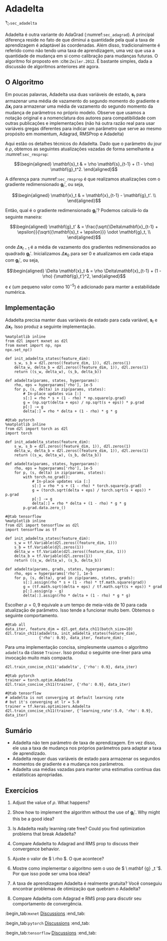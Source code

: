 # Adadelta
:label:`sec_adadelta`

Adadelta é outra variante do AdaGrad (:numref:`sec_adagrad`). A principal diferença reside no fato de que diminui a quantidade pela qual a taxa de aprendizagem é adaptável às coordenadas. Além disso, tradicionalmente é referido como não tendo uma taxa de aprendizagem, uma vez que usa a quantidade de mudança em si como calibração para mudanças futuras. O algoritmo foi proposto em :cite:`Zeiler.2012`. É bastante simples, dada a discussão de algoritmos anteriores até agora.

## O Algoritmo

Em poucas palavras, Adadelta usa duas variáveis de estado, $\mathbf{s}_t$ para armazenar uma média de vazamento do segundo momento do gradiente e $\Delta\mathbf{x}_t$ para armazenar uma média de vazamento do segundo momento da mudança de parâmetros no próprio modelo. Observe que usamos a notação original e a nomenclatura dos autores para compatibilidade com outras publicações e implementações (não há outra razão real para usar variáveis gregas diferentes para indicar um parâmetro que serve ao mesmo propósito em momentum, Adagrad, RMSProp e Adadelta)

Aqui estão os detalhes técnicos do Adadelta. Dado que o parâmetro du jour é $\rho$, obtemos as seguintes atualizações vazadas de forma semelhante a :numref:`sec_rmsprop`:

$$\begin{aligned}
    \mathbf{s}_t & = \rho \mathbf{s}_{t-1} + (1 - \rho) \mathbf{g}_t^2.
\end{aligned}$$

A diferença para :numref:`sec_rmsprop` é que realizamos atualizações com o gradiente redimensionado $\mathbf{g}_t'$, ou seja,

$$\begin{aligned}
    \mathbf{x}_t  & = \mathbf{x}_{t-1} - \mathbf{g}_t'. \\
\end{aligned}$$

Então, qual é o gradiente redimensionado $\mathbf{g}_t'$? Podemos calculá-lo da seguinte maneira:

$$\begin{aligned}
    \mathbf{g}_t' & = \frac{\sqrt{\Delta\mathbf{x}_{t-1} + \epsilon}}{\sqrt{{\mathbf{s}_t + \epsilon}}} \odot \mathbf{g}_t, \\
\end{aligned}$$

onde $\Delta \mathbf{x}_{t-1}$ é a média de vazamento dos gradientes redimensionados ao quadrado $\mathbf{g}_t'$. Inicializamos $\Delta \mathbf{x}_{0}$ para ser $0$ e atualizamos em cada etapa com $\mathbf{g}_t'$, ou seja,

$$\begin{aligned}
    \Delta \mathbf{x}_t & = \rho \Delta\mathbf{x}_{t-1} + (1 - \rho) {\mathbf{g}_t'}^2,
\end{aligned}$$

e $\epsilon$ (um pequeno valor como $10^{-5}$) é adicionado para manter a estabilidade numérica.


## Implementação

Adadelta precisa manter duas variáveis de estado para cada variável, $\mathbf{s}_t$ e $\Delta\mathbf{x}_t$. Isso produz a seguinte implementação.

```{.python .input}
%matplotlib inline
from d2l import mxnet as d2l
from mxnet import np, npx
npx.set_np()

def init_adadelta_states(feature_dim):
    s_w, s_b = d2l.zeros((feature_dim, 1)), d2l.zeros(1)
    delta_w, delta_b = d2l.zeros((feature_dim, 1)), d2l.zeros(1)
    return ((s_w, delta_w), (s_b, delta_b))

def adadelta(params, states, hyperparams):
    rho, eps = hyperparams['rho'], 1e-5
    for p, (s, delta) in zip(params, states):
        # In-place updates via [:]
        s[:] = rho * s + (1 - rho) * np.square(p.grad)
        g = (np.sqrt(delta + eps) / np.sqrt(s + eps)) * p.grad
        p[:] -= g
        delta[:] = rho * delta + (1 - rho) * g * g
```

```{.python .input}
#@tab pytorch
%matplotlib inline
from d2l import torch as d2l
import torch

def init_adadelta_states(feature_dim):
    s_w, s_b = d2l.zeros((feature_dim, 1)), d2l.zeros(1)
    delta_w, delta_b = d2l.zeros((feature_dim, 1)), d2l.zeros(1)
    return ((s_w, delta_w), (s_b, delta_b))

def adadelta(params, states, hyperparams):
    rho, eps = hyperparams['rho'], 1e-5
    for p, (s, delta) in zip(params, states):
        with torch.no_grad():
            # In-place updates via [:]
            s[:] = rho * s + (1 - rho) * torch.square(p.grad)
            g = (torch.sqrt(delta + eps) / torch.sqrt(s + eps)) * p.grad
            p[:] -= g
            delta[:] = rho * delta + (1 - rho) * g * g
        p.grad.data.zero_()
```

```{.python .input}
#@tab tensorflow
%matplotlib inline
from d2l import tensorflow as d2l
import tensorflow as tf

def init_adadelta_states(feature_dim):
    s_w = tf.Variable(d2l.zeros((feature_dim, 1)))
    s_b = tf.Variable(d2l.zeros(1))
    delta_w = tf.Variable(d2l.zeros((feature_dim, 1)))
    delta_b = tf.Variable(d2l.zeros(1))
    return ((s_w, delta_w), (s_b, delta_b))

def adadelta(params, grads, states, hyperparams):
    rho, eps = hyperparams['rho'], 1e-5
    for p, (s, delta), grad in zip(params, states, grads):
        s[:].assign(rho * s + (1 - rho) * tf.math.square(grad))
        g = (tf.math.sqrt(delta + eps) / tf.math.sqrt(s + eps)) * grad
        p[:].assign(p - g)
        delta[:].assign(rho * delta + (1 - rho) * g * g)
```

Escolher $\rho = 0,9$ equivale a um tempo de meia-vida de 10 para cada atualização de parâmetro. Isso tende a funcionar muito bem. Obtemos o seguinte comportamento.

```{.python .input}
#@tab all
data_iter, feature_dim = d2l.get_data_ch11(batch_size=10)
d2l.train_ch11(adadelta, init_adadelta_states(feature_dim),
               {'rho': 0.9}, data_iter, feature_dim);
```

Para uma implementação concisa, simplesmente usamos o algoritmo `adadelta` da classe `Trainer`. Isso produz o seguinte one-liner para uma invocação muito mais compacta.

```{.python .input}
d2l.train_concise_ch11('adadelta', {'rho': 0.9}, data_iter)
```

```{.python .input}
#@tab pytorch
trainer = torch.optim.Adadelta
d2l.train_concise_ch11(trainer, {'rho': 0.9}, data_iter)
```

```{.python .input}
#@tab tensorflow
# adadelta is not converging at default learning rate
# but it's converging at lr = 5.0
trainer = tf.keras.optimizers.Adadelta
d2l.train_concise_ch11(trainer, {'learning_rate':5.0, 'rho': 0.9}, data_iter)
```

## Sumário

* Adadelta não tem parâmetro de taxa de aprendizagem. Em vez disso, ele usa a taxa de mudança nos próprios parâmetros para adaptar a taxa de aprendizado.
* Adadelta requer duas variáveis de estado para armazenar os segundos momentos de gradiente e a mudança nos parâmetros.
* Adadelta usa médias vazadas para manter uma estimativa contínua das estatísticas apropriadas.

## Exercícios

1. Adjust the value of $\rho$. What happens?
1. Show how to implement the algorithm without the use of $\mathbf{g}_t'$. Why might this be a good idea?
1. Is Adadelta really learning rate free? Could you find optimization problems that break Adadelta?
1. Compare Adadelta to Adagrad and RMS prop to discuss their convergence behavior.

1. Ajuste o valor de $ \ rho $. O que acontece?
1. Mostre como implementar o algoritmo sem o uso de $ \ mathbf {g} _t '$. Por que isso pode ser uma boa ideia?
1. A taxa de aprendizagem Adadelta é realmente gratuita? Você conseguiu encontrar problemas de otimização que quebram o Adadelta?
1. Compare Adadelta com Adagrad e RMS prop para discutir seu comportamento de convergência.

:begin_tab:`mxnet`
[Discussions](https://discuss.d2l.ai/t/357)
:end_tab:

:begin_tab:`pytorch`
[Discussions](https://discuss.d2l.ai/t/1076)
:end_tab:


:begin_tab:`tensorflow`
[Discussions](https://discuss.d2l.ai/t/1077)
:end_tab:
<!--stackedit_data:
eyJoaXN0b3J5IjpbODk0NzI4Mzc1XX0=
-->